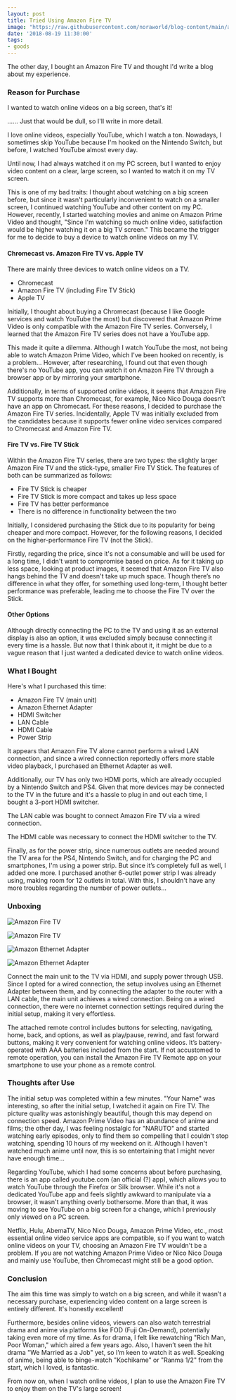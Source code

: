 ```yaml
---
layout: post
title: Tried Using Amazon Fire TV
image: "https://raw.githubusercontent.com/noraworld/blog-content/main/amazon-fire-tv/IMG_0035.jpg"
date: '2018-08-19 11:30:00'
tags:
- goods
---
```


The other day, I bought an Amazon Fire TV and thought I'd write a blog about my experience.

### Reason for Purchase
I wanted to watch online videos on a big screen, that's it!

...... Just that would be dull, so I'll write in more detail.

I love online videos, especially YouTube, which I watch a ton. Nowadays, I sometimes skip YouTube because I'm hooked on the Nintendo Switch, but before, I watched YouTube almost every day.

Until now, I had always watched it on my PC screen, but I wanted to enjoy video content on a clear, large screen, so I wanted to watch it on my TV screen.

This is one of my bad traits: I thought about watching on a big screen before, but since it wasn't particularly inconvenient to watch on a smaller screen, I continued watching YouTube and other content on my PC. However, recently, I started watching movies and anime on Amazon Prime Video and thought, "Since I'm watching so much online video, satisfaction would be higher watching it on a big TV screen." This became the trigger for me to decide to buy a device to watch online videos on my TV.

#### Chromecast vs. Amazon Fire TV vs. Apple TV
There are mainly three devices to watch online videos on a TV.

- Chromecast
- Amazon Fire TV (including Fire TV Stick)
- Apple TV

Initially, I thought about buying a Chromecast (because I like Google services and watch YouTube the most) but discovered that Amazon Prime Video is only compatible with the Amazon Fire TV series. Conversely, I learned that the Amazon Fire TV series does not have a YouTube app.

This made it quite a dilemma. Although I watch YouTube the most, not being able to watch Amazon Prime Video, which I've been hooked on recently, is a problem... However, after researching, I found out that even though there's no YouTube app, you can watch it on Amazon Fire TV through a browser app or by mirroring your smartphone.

Additionally, in terms of supported online videos, it seems that Amazon Fire TV supports more than Chromecast, for example, Nico Nico Douga doesn't have an app on Chromecast. For these reasons, I decided to purchase the Amazon Fire TV series. Incidentally, Apple TV was initially excluded from the candidates because it supports fewer online video services compared to Chromecast and Amazon Fire TV.

#### Fire TV vs. Fire TV Stick
Within the Amazon Fire TV series, there are two types: the slightly larger Amazon Fire TV and the stick-type, smaller Fire TV Stick. The features of both can be summarized as follows:

- Fire TV Stick is cheaper
- Fire TV Stick is more compact and takes up less space
- Fire TV has better performance
- There is no difference in functionality between the two

Initially, I considered purchasing the Stick due to its popularity for being cheaper and more compact. However, for the following reasons, I decided on the higher-performance Fire TV (not the Stick).

Firstly, regarding the price, since it's not a consumable and will be used for a long time, I didn't want to compromise based on price. As for it taking up less space, looking at product images, it seemed that Amazon Fire TV also hangs behind the TV and doesn't take up much space. Though there’s no difference in what they offer, for something used long-term, I thought better performance was preferable, leading me to choose the Fire TV over the Stick.

#### Other Options
Although directly connecting the PC to the TV and using it as an external display is also an option, it was excluded simply because connecting it every time is a hassle. But now that I think about it, it might be due to a vague reason that I just wanted a dedicated device to watch online videos.

### What I Bought
Here's what I purchased this time:

- Amazon Fire TV (main unit)
- Amazon Ethernet Adapter
- HDMI Switcher
- LAN Cable
- HDMI Cable
- Power Strip

It appears that Amazon Fire TV alone cannot perform a wired LAN connection, and since a wired connection reportedly offers more stable video playback, I purchased an Ethernet Adapter as well.

Additionally, our TV has only two HDMI ports, which are already occupied by a Nintendo Switch and PS4. Given that more devices may be connected to the TV in the future and it's a hassle to plug in and out each time, I bought a 3-port HDMI switcher.

The LAN cable was bought to connect Amazon Fire TV via a wired connection.

The HDMI cable was necessary to connect the HDMI switcher to the TV.

Finally, as for the power strip, since numerous outlets are needed around the TV area for the PS4, Nintendo Switch, and for charging the PC and smartphones, I'm using a power strip. But since it’s completely full as well, I added one more. I purchased another 6-outlet power strip I was already using, making room for 12 outlets in total. With this, I shouldn't have any more troubles regarding the number of power outlets...

### Unboxing
![Amazon Fire TV](https://raw.githubusercontent.com/noraworld/blog-content/main/amazon-fire-tv/IMG_0035.jpg)

![Amazon Fire TV](https://raw.githubusercontent.com/noraworld/blog-content/main/amazon-fire-tv/IMG_0036.jpg)

![Amazon Ethernet Adapter](https://raw.githubusercontent.com/noraworld/blog-content/main/amazon-fire-tv/IMG_0037.jpg)

![Amazon Ethernet Adapter](https://raw.githubusercontent.com/noraworld/blog-content/main/amazon-fire-tv/IMG_0038.jpg)

Connect the main unit to the TV via HDMI, and supply power through USB. Since I opted for a wired connection, the setup involves using an Ethernet Adapter between them, and by connecting the adapter to the router with a LAN cable, the main unit achieves a wired connection. Being on a wired connection, there were no internet connection settings required during the initial setup, making it very effortless.

The attached remote control includes buttons for selecting, navigating, home, back, and options, as well as play/pause, rewind, and fast forward buttons, making it very convenient for watching online videos. It’s battery-operated with AAA batteries included from the start. If not accustomed to remote operation, you can install the Amazon Fire TV Remote app on your smartphone to use your phone as a remote control.

### Thoughts after Use
The initial setup was completed within a few minutes. "Your Name" was interesting, so after the initial setup, I watched it again on Fire TV. The picture quality was astonishingly beautiful, though this may depend on connection speed. Amazon Prime Video has an abundance of anime and films; the other day, I was feeling nostalgic for "NARUTO" and started watching early episodes, only to find them so compelling that I couldn't stop watching, spending 10 hours of my weekend on it. Although I haven't watched much anime until now, this is so entertaining that I might never have enough time...

Regarding YouTube, which I had some concerns about before purchasing, there is an app called youtube.com (an official (?) app), which allows you to watch YouTube through the Firefox or Silk browser. While it's not a dedicated YouTube app and feels slightly awkward to manipulate via a browser, it wasn't anything overly bothersome. More than that, it was moving to see YouTube on a big screen for a change, which I previously only viewed on a PC screen.

Netflix, Hulu, AbemaTV, Nico Nico Douga, Amazon Prime Video, etc., most essential online video service apps are compatible, so if you want to watch online videos on your TV, choosing an Amazon Fire TV wouldn't be a problem. If you are not watching Amazon Prime Video or Nico Nico Douga and mainly use YouTube, then Chromecast might still be a good option.

### Conclusion
The aim this time was simply to watch on a big screen, and while it wasn’t a necessary purchase, experiencing video content on a large screen is entirely different. It's honestly excellent!

Furthermore, besides online videos, viewers can also watch terrestrial drama and anime via platforms like FOD (Fuji On-Demand), potentially taking even more of my time. As for drama, I felt like rewatching "Rich Man, Poor Woman," which aired a few years ago. Also, I haven’t seen the hit drama "We Married as a Job" yet, so I’m keen to watch it as well. Speaking of anime, being able to binge-watch "Kochikame" or "Ranma 1/2" from the start, which I loved, is fantastic.

From now on, when I watch online videos, I plan to use the Amazon Fire TV to enjoy them on the TV's large screen!
